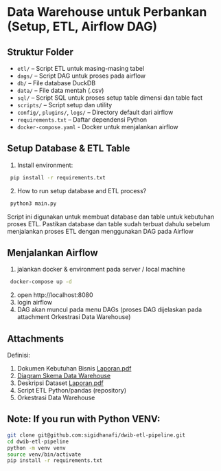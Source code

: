 # Data Warehouse untuk Perbankan (Setup, ETL, Airflow DAG)

## Struktur Folder

- `etl/` – Script ETL untuk masing-masing tabel
- `dags/` – Script DAG untuk proses pada airflow
- `db/` – File database DuckDB
- `data/` – File data mentah (.csv)
- `sql/` – Script SQL untuk proses setup table dimensi dan table fact
- `scripts/` – Script setup dan utility
- `config/`, `plugins/`, `logs/`  – Directory default dari airflow
- `requirements.txt` – Daftar dependensi Python
- `docker-compose.yaml` - Docker untuk menjalankan airflow

## Setup Database & ETL Table

1. Install environment:

```bash
 pip install -r requirements.txt
```

2. How to run setup database and ETL process?

```bash
 python3 main.py
```
Script ini digunakan untuk membuat database dan table untuk kebutuhan proses ETL. Pastikan database dan table sudah terbuat dahulu sebelum menjalankan proses ETL dengan menggunakan DAG pada Airflow

## Menjalankan Airflow

1. jalankan docker & environment pada server / local machine

```bash
 docker-compose up -d
```

2. open http://localhost:8080
3. login airflow
4. DAG akan muncul pada menu DAGs (proses DAG dijelaskan pada attachment Orkestrasi Data Warehouse)


## Attachments
Definisi:
1. Dokumen Kebutuhan Bisnis [Laporan.pdf](https://github.com/sigidhanafi/dwib-etl-pipeline/blob/main/Lampiran/Laporan.pdf)
2. [Diagram Skema Data Warehouse](https://github.com/sigidhanafi/dwib-etl-pipeline/blob/main/Lampiran/Data%20Warehouse%20Schema.png)
3. Deskripsi Dataset [Laporan.pdf](https://github.com/sigidhanafi/dwib-etl-pipeline/blob/main/Lampiran/Laporan.pdf)
4. Script ETL Python/pandas (repository)
5. Orkestrasi Data Warehouse



## Note: If you run with Python VENV:
```bash
git clone git@github.com:sigidhanafi/dwib-etl-pipeline.git
cd dwib-etl-pipeline
python -m venv venv
source venv/bin/activate
pip install -r requirements.txt
```

